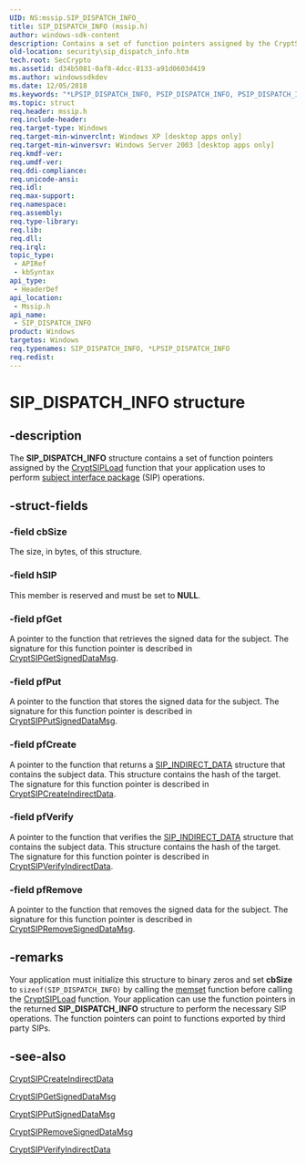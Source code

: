 ```yaml
---
UID: NS:mssip.SIP_DISPATCH_INFO_
title: SIP_DISPATCH_INFO (mssip.h)
author: windows-sdk-content
description: Contains a set of function pointers assigned by the CryptSIPLoad function that your application uses to perform subject interface package (SIP) operations.
old-location: security\sip_dispatch_info.htm
tech.root: SecCrypto
ms.assetid: d34b5081-0af8-4dcc-8133-a91d0603d419
ms.author: windowssdkdev
ms.date: 12/05/2018
ms.keywords: "*LPSIP_DISPATCH_INFO, PSIP_DISPATCH_INFO, PSIP_DISPATCH_INFO structure pointer [Security], SIP_DISPATCH_INFO, SIP_DISPATCH_INFO structure [Security], mssip/PSIP_DISPATCH_INFO, mssip/SIP_DISPATCH_INFO, security.sip_dispatch_info"
ms.topic: struct
req.header: mssip.h
req.include-header: 
req.target-type: Windows
req.target-min-winverclnt: Windows XP [desktop apps only]
req.target-min-winversvr: Windows Server 2003 [desktop apps only]
req.kmdf-ver: 
req.umdf-ver: 
req.ddi-compliance: 
req.unicode-ansi: 
req.idl: 
req.max-support: 
req.namespace: 
req.assembly: 
req.type-library: 
req.lib: 
req.dll: 
req.irql: 
topic_type:
 - APIRef
 - kbSyntax
api_type:
 - HeaderDef
api_location:
 - Mssip.h
api_name:
 - SIP_DISPATCH_INFO
product: Windows
targetos: Windows
req.typenames: SIP_DISPATCH_INFO, *LPSIP_DISPATCH_INFO
req.redist: 
---
```


# SIP_DISPATCH_INFO structure


## -description


The <b>SIP_DISPATCH_INFO</b> structure contains a set of function pointers assigned by the <a href="https://msdn.microsoft.com/3378ecee-bd5d-45e5-9a1f-a3734d086782">CryptSIPLoad</a> function that your application uses to perform <a href="https://msdn.microsoft.com/3e9d7672-2314-45c8-8178-5a0afcfd0c50">subject interface package</a> (SIP) operations.


## -struct-fields




### -field cbSize

The size, in bytes, of this structure.


### -field hSIP

This member is reserved and must be set to <b>NULL</b>.


### -field pfGet

A pointer to the function that retrieves the signed data for the subject. The signature for this function pointer is described in <a href="https://msdn.microsoft.com/e3fabaa7-2dda-4c6c-8d1a-3ee5363e10b5">CryptSIPGetSignedDataMsg</a>.


### -field pfPut

A pointer to the function that stores the signed data for the subject. The signature for this function pointer is described in <a href="https://msdn.microsoft.com/731f64bf-49f0-4799-b84a-9ca04292aa91">CryptSIPPutSignedDataMsg</a>.


### -field pfCreate

A pointer to the function that returns a <a href="https://msdn.microsoft.com/d34b599b-fe49-47c4-bb52-73ee14d73253">SIP_INDIRECT_DATA</a>  structure that contains the subject data. This structure contains the hash of the target. The signature for this function pointer is described in <a href="https://msdn.microsoft.com/bb4ecc95-972f-415c-9722-59b00a27cddc">CryptSIPCreateIndirectData</a>.


### -field pfVerify

A pointer to the function that verifies the <a href="https://msdn.microsoft.com/d34b599b-fe49-47c4-bb52-73ee14d73253">SIP_INDIRECT_DATA</a>  structure that contains the subject data. This structure contains the hash of the target. The signature for this function pointer is described in <a href="https://msdn.microsoft.com/137b8858-a31f-4ef6-96bd-c5e26ae7b3e8">CryptSIPVerifyIndirectData</a>.


### -field pfRemove

A pointer to the function that removes the signed data for the subject. The signature for this function pointer is described in <a href="https://msdn.microsoft.com/c3ea46bb-931a-4ca6-93f5-db7e07b4cb7a">CryptSIPRemoveSignedDataMsg</a>.


## -remarks



Your application must initialize this structure to binary zeros and set <b>cbSize</b> to <code>sizeof(SIP_DISPATCH_INFO)</code> by calling the <a href="http://go.microsoft.com/fwlink/p/?linkid=106519">memset</a> function before calling the <a href="https://msdn.microsoft.com/3378ecee-bd5d-45e5-9a1f-a3734d086782">CryptSIPLoad</a> function. Your application can use the function pointers in the returned <b>SIP_DISPATCH_INFO</b> structure to perform the necessary SIP operations.   The function pointers can point to functions exported by third party SIPs.




## -see-also




<a href="https://msdn.microsoft.com/bb4ecc95-972f-415c-9722-59b00a27cddc">CryptSIPCreateIndirectData</a>



<a href="https://msdn.microsoft.com/e3fabaa7-2dda-4c6c-8d1a-3ee5363e10b5">CryptSIPGetSignedDataMsg</a>



<a href="https://msdn.microsoft.com/731f64bf-49f0-4799-b84a-9ca04292aa91">CryptSIPPutSignedDataMsg</a>



<a href="https://msdn.microsoft.com/c3ea46bb-931a-4ca6-93f5-db7e07b4cb7a">CryptSIPRemoveSignedDataMsg</a>



<a href="https://msdn.microsoft.com/137b8858-a31f-4ef6-96bd-c5e26ae7b3e8">CryptSIPVerifyIndirectData</a>
 

 

